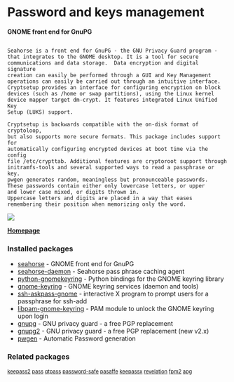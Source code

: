 # Password and keys management

__GNOME front end for GnuPG__

```

Seahorse is a front end for GnuPG - the GNU Privacy Guard program -
that integrates to the GNOME desktop. It is a tool for secure
communications and data storage.  Data encryption and digital signature
creation can easily be performed through a GUI and Key Management
operations can easily be carried out through an intuitive interface.
Cryptsetup provides an interface for configuring encryption on block
devices (such as /home or swap partitions), using the Linux kernel
device mapper target dm-crypt. It features integrated Linux Unified Key
Setup (LUKS) support.

Cryptsetup is backwards compatible with the on-disk format of cryptoloop,
but also supports more secure formats. This package includes support for
automatically configuring encrypted devices at boot time via the config
file /etc/crypttab. Additional features are cryptoroot support through
initramfs-tools and several supported ways to read a passphrase or key.
pwgen generates random, meaningless but pronounceable passwords.
These passwords contain either only lowercase letters, or upper
and lower case mixed, or digits thrown in.
Uppercase letters and digits are placed in a way that eases
remembering their position when memorizing only the word.

```

![](https://screenshots.debian.net/thumbnail/seahorse/)


 **[Homepage](https://wiki.gnome.org/Seahorse)**

### Installed packages

* [seahorse](https://packages.debian.org/jessie/seahorse) - GNOME front end for GnuPG
* [seahorse-daemon](https://packages.debian.org/jessie/seahorse-daemon) - Seahorse pass phrase caching agent
* [python-gnomekeyring](https://packages.debian.org/jessie/python-gnomekeyring) - Python bindings for the GNOME keyring library
* [gnome-keyring](https://packages.debian.org/jessie/gnome-keyring) - GNOME keyring services (daemon and tools)
* [ssh-askpass-gnome](https://packages.debian.org/jessie/ssh-askpass-gnome) - interactive X program to prompt users for a passphrase for ssh-add
* [libpam-gnome-keyring](https://packages.debian.org/jessie/libpam-gnome-keyring) - PAM module to unlock the GNOME keyring upon login
* [gnupg](https://packages.debian.org/jessie/gnupg) - GNU privacy guard - a free PGP replacement
* [gnupg2](https://packages.debian.org/jessie/gnupg2) - GNU privacy guard - a free PGP replacement (new v2.x)
* [pwgen](https://packages.debian.org/jessie/pwgen) - Automatic Password generation

### Related packages

<sub> [keepass2](https://packages.debian.org/jessie/keepass2) [pass](https://packages.debian.org/jessie/pass) [qtpass](https://packages.debian.org/jessie/qtpass) [password-safe](https://packages.debian.org/jessie/password-safe) [pasaffe](https://packages.debian.org/jessie/pasaffe) [keepassx](https://packages.debian.org/jessie/keepassx) [revelation](https://packages.debian.org/jessie/revelation) [fpm2](https://packages.debian.org/jessie/fpm2) [apg](https://packages.debian.org/jessie/apg)  </sub>

